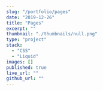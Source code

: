 ```yaml
---
slug: "/portfolio/pages"
date: "2019-12-26"
title: "Pages"
excerpt: ""
thumbnail: "./thumbnails/null.png"
type: "project"
stack:
  - "CSS"
  - "Liquid"
images: []
published: true
live_url: ""
github_url: ""
---
```

